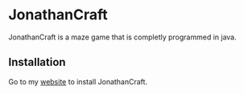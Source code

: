 # JonathanCraft

JonathanCraft is a maze game that is completly programmed in java.

## Installation

Go to my [website](http://www.jonathancraft.tk/) to install JonathanCraft.


